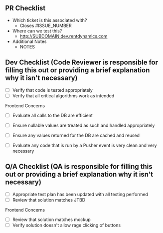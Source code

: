 ## PR Checklist
 * Which ticket is this associated with?
    * Closes #ISSUE_NUMBER
 * Where can we test this?
    * http://SUBDOMAIN.dev.rentdynamics.com
 * Additional Notes
    * NOTES


## Dev Checklist (Code Reviewer is responsible for filling this out or providing a brief explanation why it isn't necessary)

- [ ] Verify that code is tested appropriately 
- [ ] Verify that all critical algorithms work as intended

Frontend Concerns
- [ ] Evaluate all calls to the DB are efficient
- [ ] Ensure nullable values are treated as such and handled appropriately
- [ ] Ensure any values returned for the DB are cached and reused
- [ ] Evaluate any code that is run by a Pusher event is very clean and very necessary



## Q/A Checklist (QA is responsible for filling this out or providing a brief explanation why it isn't necessary)
- [ ] Appropriate test plan has been updated with all testing performed
- [ ] Review that solution matches JTBD

Frontend Concerns
- [ ] Review that solution matches mockup
- [ ] Verify solution doesn't allow rage clicking of buttons
